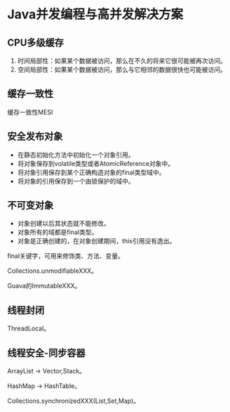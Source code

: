 # Java并发编程与高并发解决方案

## CPU多级缓存

1. 时间局部性：如果某个数据被访问，那么在不久的将来它很可能被再次访问。
2. 空间局部性：如果某个数据被访问，那么与它相邻的数据很快也可能被访问。

## 缓存一致性

缓存一致性MESI

## 安全发布对象

- 在静态初始化方法中初始化一个对象引用。
- 将对象保存到volatile类型或者AtomicReference对象中。
- 将对象引用保存到某个正确构造对象的final类型域中。
- 将对象的引用保存到一个由锁保护的域中。

## 不可变对象

- 对象创建以后其状态就不能修改。
- 对象所有的域都是final类型。
- 对象是正确创建的，在对象创建期间，this引用没有逸出。

final关键字，可用来修饰类、方法、变量。

Collections.unmodifiableXXX。

Guava的ImmutableXXX。

## 线程封闭

ThreadLocal。

## 线程安全-同步容器

ArrayList -> Vector,Stack。

HashMap -> HashTable。

Collections.synchronizedXXX(List,Set,Map)。

